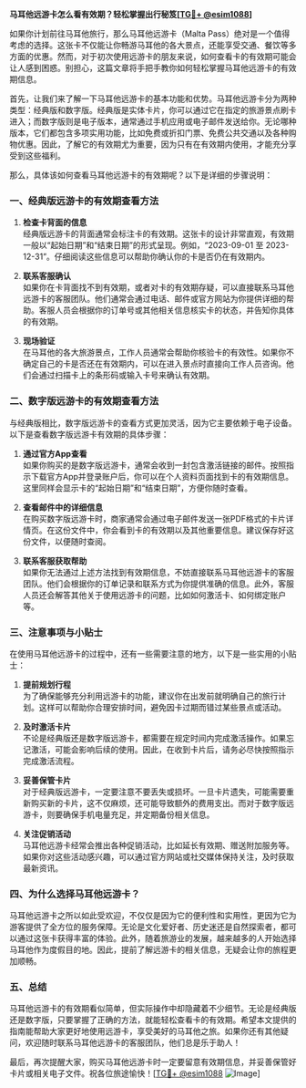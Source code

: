 **马耳他远游卡怎么看有效期？轻松掌握出行秘笈[[TG💪+ @esim1088](https://t.me/s/esim1088)]**

如果你计划前往马耳他旅行，那么马耳他远游卡（Malta Pass）绝对是一个值得考虑的选择。这张卡不仅能让你畅游马耳他的各大景点，还能享受交通、餐饮等多方面的优惠。然而，对于初次使用远游卡的朋友来说，如何查看卡的有效期可能会让人感到困惑。别担心，这篇文章将手把手教你如何轻松掌握马耳他远游卡的有效期信息。

首先，让我们来了解一下马耳他远游卡的基本功能和优势。马耳他远游卡分为两种类型：经典版和数字版。经典版是实体卡片，你可以通过它在指定的旅游景点刷卡进入；而数字版则是电子版本，通常通过手机应用或电子邮件发送给你。无论哪种版本，它们都包含多项实用功能，比如免费或折扣门票、免费公共交通以及各种购物优惠。因此，了解它的有效期尤为重要，因为只有在有效期内使用，才能充分享受到这些福利。

那么，具体该如何查看马耳他远游卡的有效期呢？以下是详细的步骤说明：

### **一、经典版远游卡的有效期查看方法**

1. **检查卡背面的信息**  
   经典版远游卡的背面通常会标注卡的有效期。这张卡的设计非常直观，有效期一般以“起始日期”和“结束日期”的形式呈现。例如，“2023-09-01 至 2023-12-31”。仔细阅读这些信息可以帮助你确认你的卡是否仍在有效期内。

2. **联系客服确认**  
   如果你在卡背面找不到有效期，或者对卡的有效期存疑，可以直接联系马耳他远游卡的客服团队。他们通常会通过电话、邮件或官方网站为你提供详细的帮助。客服人员会根据你的订单号或其他相关信息核实卡的状态，并告知你具体的有效期。

3. **现场验证**  
   在马耳他的各大旅游景点，工作人员通常会帮助你核验卡的有效性。如果你不确定自己的卡是否还在有效期内，可以在进入景点时直接向工作人员咨询。他们会通过扫描卡上的条形码或输入卡号来确认有效期。

### **二、数字版远游卡的有效期查看方法**

与经典版相比，数字版远游卡的查看方式更加灵活，因为它主要依赖于电子设备。以下是查看数字版远游卡有效期的具体步骤：

1. **通过官方App查看**  
   如果你购买的是数字版远游卡，通常会收到一封包含激活链接的邮件。按照指示下载官方App并登录账户后，你可以在个人资料页面找到卡的有效期信息。这里同样会显示卡的“起始日期”和“结束日期”，方便你随时查看。

2. **查看邮件中的详细信息**  
   在购买数字版远游卡时，商家通常会通过电子邮件发送一张PDF格式的卡片详情页。在这份文件中，你会看到卡的有效期以及其他重要信息。建议保存好这份文件，以便随时查阅。

3. **联系客服获取帮助**  
   如果你无法通过上述方法找到有效期信息，不妨直接联系马耳他远游卡的客服团队。他们会根据你的订单记录和联系方式为你提供准确的信息。此外，客服人员还会解答其他关于使用远游卡的问题，比如如何激活卡、如何绑定账户等。

### **三、注意事项与小贴士**

在使用马耳他远游卡的过程中，还有一些需要注意的地方，以下是一些实用的小贴士：

1. **提前规划行程**  
   为了确保能够充分利用远游卡的功能，建议你在出发前就明确自己的旅行计划。这样可以帮助你合理安排时间，避免因卡过期而错过某些景点或活动。

2. **及时激活卡片**  
   不论是经典版还是数字版远游卡，都需要在规定时间内完成激活操作。如果忘记激活，可能会影响后续的使用。因此，在收到卡片后，请务必尽快按照指示完成激活流程。

3. **妥善保管卡片**  
   对于经典版远游卡，一定要注意不要丢失或损坏。一旦卡片遗失，可能需要重新购买新的卡片，这不仅麻烦，还可能导致额外的费用支出。而对于数字版远游卡，则要确保手机电量充足，并定期备份相关信息。

4. **关注促销活动**  
   马耳他远游卡经常会推出各种促销活动，比如延长有效期、赠送附加服务等。如果你对这些活动感兴趣，可以通过官方网站或社交媒体保持关注，及时获取最新资讯。

### **四、为什么选择马耳他远游卡？**

马耳他远游卡之所以如此受欢迎，不仅仅是因为它的便利性和实用性，更因为它为游客提供了全方位的服务保障。无论是文化爱好者、历史迷还是自然探索者，都可以通过这张卡获得丰富的体验。此外，随着旅游业的发展，越来越多的人开始选择马耳他作为度假目的地。因此，提前了解远游卡的相关信息，无疑会让你的旅程更加顺畅。

### **五、总结**

马耳他远游卡的有效期看似简单，但实际操作中却隐藏着不少细节。无论是经典版还是数字版，只要掌握了正确的方法，就能轻松查看卡的有效期。希望本文提供的指南能帮助大家更好地使用远游卡，享受美好的马耳他之旅。如果你还有其他疑问，欢迎随时联系马耳他远游卡的客服团队，他们总是乐于助人！

最后，再次提醒大家，购买马耳他远游卡时一定要留意有效期信息，并妥善保管好卡片或相关电子文件。祝各位旅途愉快！[[TG💪+ @esim1088](https://t.me/s/esim1088) ![Image](https://i.postimg.cc/4NQfJmqS/Snipaste-2025-05-13-00-14-12.png)]